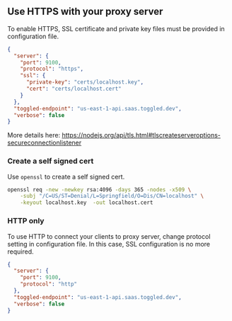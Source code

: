 ## Use HTTPS with your proxy server

To enable HTTPS, SSL certificate and private key files must be provided in configuration file.

```json
{
  "server": {
    "port": 9100,
    "protocol": "https",
    "ssl": {
      "private-key": "certs/localhost.key",
      "cert": "certs/localhost.cert"
    }
  },
  "toggled-endpoint": "us-east-1-api.saas.toggled.dev",
  "verbose": false
}
```
More details here: https://nodejs.org/api/tls.html#tlscreateserveroptions-secureconnectionlistener

### Create a self signed cert

Use `openssl` to create a self signed cert.

```bash
openssl req -new -newkey rsa:4096 -days 365 -nodes -x509 \
    -subj "/C=US/ST=Denial/L=Springfield/O=Dis/CN=localhost" \
    -keyout localhost.key  -out localhost.cert
```

### HTTP only

To use HTTP to connect your clients to proxy server, change protocol setting in configuration file. 
In this case, SSL configuration is no more required.

```json
{
  "server": {
    "port": 9100,
    "protocol": "http"
  },
  "toggled-endpoint": "us-east-1-api.saas.toggled.dev",
  "verbose": false
}
```

